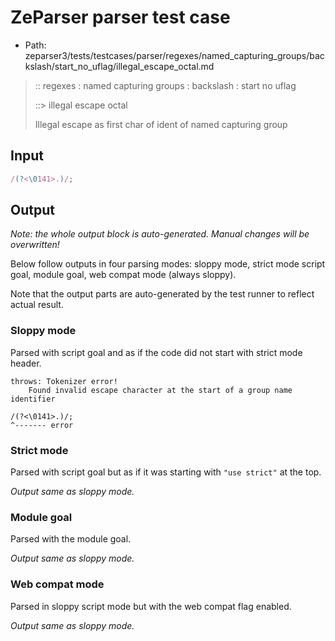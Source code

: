 # ZeParser parser test case

- Path: zeparser3/tests/testcases/parser/regexes/named_capturing_groups/backslash/start_no_uflag/illegal_escape_octal.md

> :: regexes : named capturing groups : backslash : start no uflag
>
> ::> illegal escape octal
>
> Illegal escape as first char of ident of named capturing group

## Input

`````js
/(?<\0141>.)/;
`````

## Output

_Note: the whole output block is auto-generated. Manual changes will be overwritten!_

Below follow outputs in four parsing modes: sloppy mode, strict mode script goal, module goal, web compat mode (always sloppy).

Note that the output parts are auto-generated by the test runner to reflect actual result.

### Sloppy mode

Parsed with script goal and as if the code did not start with strict mode header.

`````
throws: Tokenizer error!
    Found invalid escape character at the start of a group name identifier

/(?<\0141>.)/;
^------- error
`````

### Strict mode

Parsed with script goal but as if it was starting with `"use strict"` at the top.

_Output same as sloppy mode._

### Module goal

Parsed with the module goal.

_Output same as sloppy mode._

### Web compat mode

Parsed in sloppy script mode but with the web compat flag enabled.

_Output same as sloppy mode._
